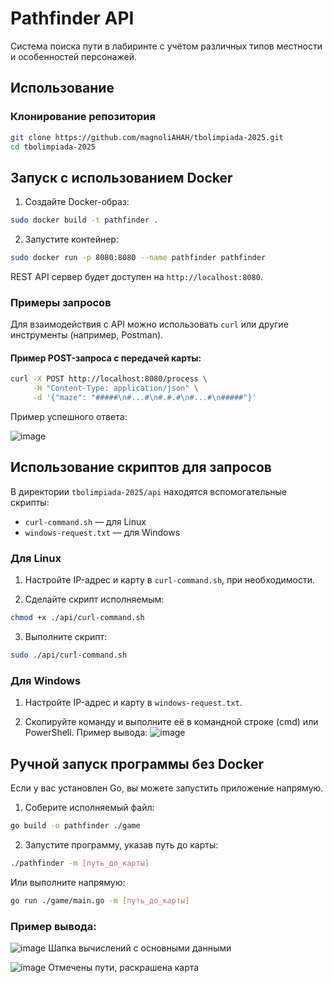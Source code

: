 # Pathfinder API

Система поиска пути в лабиринте с учётом различных типов местности и особенностей персонажей.

## Использование

### Клонирование репозитория

```bash
git clone https://github.com/magnoliAHAH/tbolimpiada-2025.git
cd tbolimpiada-2025
```

## Запуск с использованием Docker

1. Создайте Docker-образ:

```bash
sudo docker build -t pathfinder .
```

2. Запустите контейнер:

```bash
sudo docker run -p 8080:8080 --name pathfinder pathfinder
```

REST API сервер будет доступен на `http://localhost:8080`.

### Примеры запросов

Для взаимодействия с API можно использовать `curl` или другие инструменты (например, Postman).

#### Пример POST-запроса с передачей карты:

```bash
curl -X POST http://localhost:8080/process \
     -H "Content-Type: application/json" \
     -d '{"maze": "#####\n#...#\n#.#.#\n#...#\n#####"}'
```

Пример успешного ответа:

![image](https://github.com/user-attachments/assets/221ccc19-bbb3-4bcb-b463-0abf6d4b6c1e)


## Использование скриптов для запросов

В директории `tbolimpiada-2025/api` находятся вспомогательные скрипты:

- `curl-command.sh` — для Linux
- `windows-request.txt` — для Windows

### Для Linux

1. Настройте IP-адрес и карту в `curl-command.sh`, при необходимости.

2. Сделайте скрипт исполняемым:

```bash
chmod +x ./api/curl-command.sh
```

3. Выполните скрипт:

```bash
sudo ./api/curl-command.sh
```

### Для Windows

1. Настройте IP-адрес и карту в `windows-request.txt`.

2. Скопируйте команду и выполните её в командной строке (cmd) или PowerShell.
Пример вывода:
![image](https://github.com/user-attachments/assets/ed5b3cc7-e5ac-4f13-adb2-e06b176d307b)


## Ручной запуск программы без Docker

Если у вас установлен Go, вы можете запустить приложение напрямую.

1. Соберите исполняемый файл:

```bash
go build -o pathfinder ./game
```

2. Запустите программу, указав путь до карты:

```bash
./pathfinder -m [путь_до_карты]
```

Или выполните напрямую:

```bash
go run ./game/main.go -m [путь_до_карты]
```

### Пример вывода:
![image](https://github.com/user-attachments/assets/20492d9e-7597-4abc-bcd8-3cfc73908718)
Шапка вычислений с основными данными

![image](https://github.com/user-attachments/assets/7d06381f-1bd2-42ab-aefd-7d28dcffde6a)
Отмечены пути, раскрашена карта



